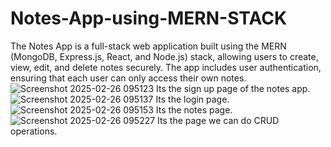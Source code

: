 # Notes-App-using-MERN-STACK
The Notes App is a full-stack web application built using the MERN (MongoDB, Express.js, React, and Node.js) stack, allowing users to create, view, edit, and delete notes securely. The app includes user authentication, ensuring that each user can only access their own notes.
![Screenshot 2025-02-26 095123](https://github.com/user-attachments/assets/88be3bc0-28ae-42e0-973d-da4865c563a9)
Its the sign up page of the notes app.
![Screenshot 2025-02-26 095137](https://github.com/user-attachments/assets/942bd8e7-b5d4-4188-85c0-c6808e6c33f6)
Its the login page.
![Screenshot 2025-02-26 095153](https://github.com/user-attachments/assets/f259593e-b5b4-43e5-ac60-8bd38ba0d7a4)
Its the notes page.
![Screenshot 2025-02-26 095227](https://github.com/user-attachments/assets/93f9c111-a75d-40fa-b93a-869e55e956fc)
Its the page we can do CRUD operations.


